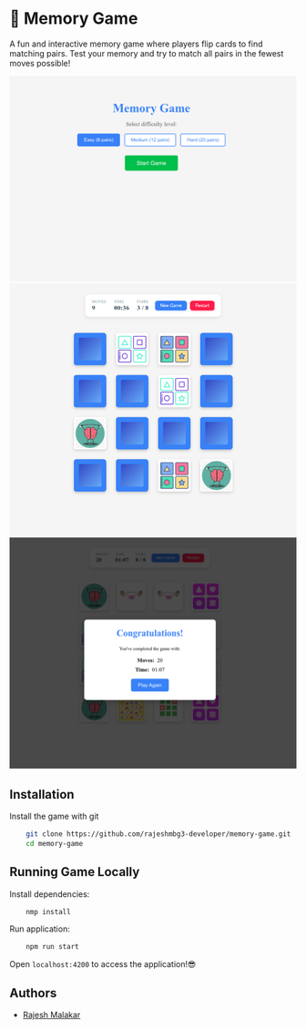 
# 🧠 Memory Game

A fun and interactive memory game where players flip cards to find matching pairs. Test your memory and try to match all pairs in the fewest moves possible!


<img width="1000" alt="image" src="./src/assets/images/1.png">
<img width="1000" alt="image" src="./src/assets/images/2.png">
<img width="1000" alt="image" src="./src/assets/images/3.png">


## Installation

Install the game with git

```bash
    git clone https://github.com/rajeshmbg3-developer/memory-game.git
    cd memory-game
```
## Running Game Locally

Install dependencies:

```bash
    nmp install
```

Run application:

```bash
    npm run start
```
Open `localhost:4200` to access the application!😎



## Authors

 - [Rajesh Malakar](https://github.com/rajeshmbg3-developer)